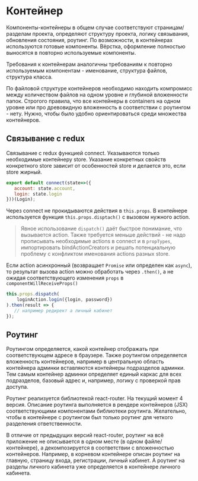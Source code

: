 # Контейнер

Компоненты-контейнеры в общем случае соответствуют страницам/разделам проекта, определяют структуру 
проекта, логику связывания, обновления состояния, роутинг. По возможности, в контейнерах 
используются готовые компоненты. Вёрстка, оформление полностью выносятся в повторно используемые 
компоненты. 

Требования к контейнерам аналогичны требованиям к повторно используемым компонентам - именование, 
структура файлов, структура класса. 

По файловой структуре контейнеров необходимо находить компромисс между количеством файлов на одном 
уровне и глубиной вложенности папок. Строгого правила, что все контейнеры в containers на одном 
уровне или про древовидную вложенность в соответствии с роутингом - нету. Нужно, чтобы было удобно 
ориентироваться среди множества контейнеров. 

## Связывание с redux

Связывание с redux функцией connect. 
Указываются только необходимые контейнеру store. 
Указание конкретных свойств конкретного store зависит от особенностей store и делается это, 
если store жирный.

```javascript
export default connect(state=>({
   account: state.account,
   login: state.login
}))(Login);
```

Через connect не прокидываются действия в `this.props`. В контейнере используется функция 
`this.props.disptach()` с вызовом нужного action. 

> Явное использование `dispatch()` даёт быстрое 
понимание, что вызывается action. Также требуется меньше действий - не надо прописывать необходимые actions в connect 
и в `propTypes`, импортировать bindActionCreators и решать потенциальную проблему с конфликтом именования actions разных store.

Если action асинхронный (возвращает `Promise` или определен как `async`), то результат вызова 
action можно обработать через `.then()`, а не ожидая соответствующего изменения `props` в 
`componentWillReceiveProps()`

```javascript
this.props.dispatch(
    loginAction.login({login, password})
).then(result => {
   // например редирект а личный кабинет
});
```

## Роутинг

Роутингом определяется, какой контейнер отображать при соответствующем адресе в браузере. 
Также роутингом определяется вложенность контейнеров, например в центральную область контейнера 
админки вставляются контейнеры подразделов админки. Тем самым контейнер админки определяет единый 
каркас для всех подразделов, базовый адрес и, например, логику с проверкой прав доступа. 

Роутинг реализуется библиотекой react-router. На текущий момент 4 версия. Описание роутинга 
выполняется в рендере контейнеров (JSX) соответствующими компонентами библиотеки роутинга. 
Желательно, чтобы в контейнере с роутингом был только роутинг для четкого разделения ответственности.

В отличие от предыдущих версий react-router, роутинг на всё приложение не описывается в одном месте 
(в одном файле/контейнере), а декомпозируется в соответствии с вложенностью контейнеров. 
Например, в корневом контейнере описан роутинг на главную, страницу входа, регистрации, 
личный кабинет. А роутинг на разделы личного кабинета уже определяется в контейнере личного кабинета.
